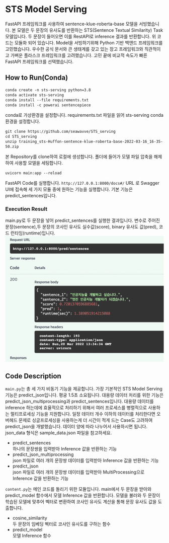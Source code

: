 # STS Model Serving
FastAPI 프레임워크를 사용하여 sentence-klue-roberta-base 모델을 서빙했습니다. 본 모델은 두 문장의 유사도를 반환하는 STS(Sentence Textual Similarity) Task 모델입니다. 두 문장이 들어오면 이를 RestAPI로 inference 결과를 반환합니다. 위 코드는 모듈화 되어 있습니다.
Model을 서빙하기위해 Python 기반 백앤드 프레임워크를 고민했습니다. 우수한 공식 문서와 큰 생태계를 갖고 있는 장고 프레임워크와 직관적이고 가벼운 플라스크 프레임워크를 고려했습니다. 고민 끝에 비교적 속도가 빠른 FastAPI 프레임워크를 선택했습니다.
  


## How to Run(Conda)
```
conda create -n sts-serving python=3.8
conda activate sts-serving
conda install --file requirements.txt
conda install -c powerai sentencepiece
```
conda로 가상환경을 설정합니다. requirements.txt 파일을 읽어 sts-serving conda 환경을 설정합니다.

``` 
git clone https://github.com/seawavve/STS_serving
cd STS_serving
unzip training_sts-Huffon-sentence-klue-roberta-base-2022-03-16_16-35-50.zip
```
본 Repository를 clone하여 로컬에 생성합니다. 폴더에 들어가 모델 파일 압축을 해제하여 사용할 모델을 세팅합니다.

```
uvicorn main:app --reload
```
FastAPI Code를 실행합니다. `http://127.0.0.1:8000/docs#/` URL 로 Swagger UI에 접속해 세 가지 모듈 중에 원하는 기능을 실행합니다. 기본 기능은 predict_sentences입니다.  

### Execution Result
main.py로 두 문장을 넣어 predict_sentences를 실행한 결과입니다. 변수로 주어진 문장(sentence),두 문장의 코사인 유사도 실수값(score), binary 유사도 값(pred), 코드 런타임(runtime)입니다.
![execution_result](https://github.com/seawavve/STS_serving/blob/master/execution_result.png)



## Code Description
`main.py`는 총 세 가지 비동기 기능을 제공합니다. 가장 기본적인 STS Model Serving 기능은 predict_json입니다. 평귱 1.5초 소요됩니다. 대용량 데이터 처리를 위한 기능은 predict_json_multiprocessing과 predict_sentences입니다. 대용량 데이터를 inference 하는데에 효율적으로 처리하기 위해서 여러 프로세스를 병렬적으로 사용하는 멀티프로세싱 기능을 지원합니다. 일정 데이터 개수 이하의 데이터를 처리한다면 오버헤드 문제로 싱글프로세싱을 사용하는게 더 시간이 적게 드는 Case도 고려하여 predict_json을 개발했습니다. 데이터 양에 따라 나누어서 사용하시면 됩니다. json_data 형식은 sample_data.json 파일을 참고하세요.  
- predict_sentences  
  하나의 문장쌍을 입력받아 Inference 값을 반환하는 기능  
- predict_json_multiprocessing  
  json 파일로 여러 개의 문장쌍 데이터를 입력받아 Inference 값을 반환하는 기능  
- predict_json  
  json 파일로 여러 개의 문장쌍 데이터를 입력받아 MultiProcessing으로 Inference 값을 반환하는 기능  
  

`content.py`는 메인 코드를 돌리기 위한 모듈입니다. main에서 두 문장을 받아와 predict_model 함수에서 모델 Inference 값을 반환합니다. 모델을 불러와 두 문장이 학습된 모델에 맞추어 벡터로 변환하여 코사인 유사도 계산을 통해 문장 유사도 값을 도출합니다.  
- cosine_similarity  
  두 문장의 임베딩 벡터로 코사인 유사도를 구하는 함수   
- predict_model  
  모델 Inference 함수  



